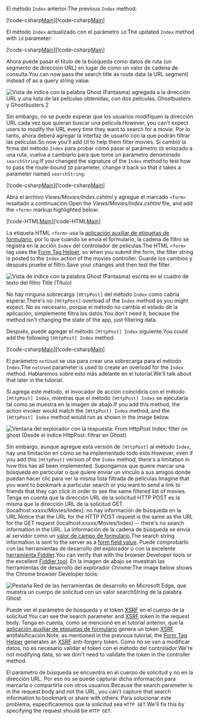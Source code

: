 <!--
[!code-html[Main](../../tutorials/first-mvc-app/start-mvc/sample/MvcMovie/Views/Shared/_Layout.cshtml?highlight=7,31)]


[!code-csharp[Main](../../tutorials/first-mvc-app/start-mvc/sample/MvcMovie/Controllers/MoviesController.cs?name=snippet_1stSearch)]

[!code-csharp[Main](../../tutorials/first-mvc-app/start-mvc/sample/MvcMovie/Controllers/MoviesController.cs?name=snippet_SearchNull)]

![Index view](../../tutorials/first-mvc-app/search/_static/ghost.png)


[!code-csharp[Main](../../tutorials/first-mvc-app/start-mvc/sample/MvcMovie/Startup.cs?highlight=5&name=snippet_1)]

--> 

<span data-ttu-id="31269-101">El método `Index` anterior:</span><span class="sxs-lookup"><span data-stu-id="31269-101">The previous `Index` method:</span></span>

<span data-ttu-id="31269-102">[!code-csharp[Main](../../tutorials/first-mvc-app/start-mvc/sample/MvcMovie/Controllers/MoviesController.cs?highlight=1,8&name=snippet_1stSearch)]</span><span class="sxs-lookup"><span data-stu-id="31269-102">[!code-csharp[Main](../../tutorials/first-mvc-app/start-mvc/sample/MvcMovie/Controllers/MoviesController.cs?highlight=1,8&name=snippet_1stSearch)]</span></span>

<span data-ttu-id="31269-103">El método `Index` actualizado con el parámetro `id`:</span><span class="sxs-lookup"><span data-stu-id="31269-103">The updated `Index` method with `id` parameter:</span></span>

<span data-ttu-id="31269-104">[!code-csharp[Main](../../tutorials/first-mvc-app/start-mvc/sample/MvcMovie/Controllers/MoviesController.cs?highlight=1,8&name=snippet_SearchID)]</span><span class="sxs-lookup"><span data-stu-id="31269-104">[!code-csharp[Main](../../tutorials/first-mvc-app/start-mvc/sample/MvcMovie/Controllers/MoviesController.cs?highlight=1,8&name=snippet_SearchID)]</span></span>

<span data-ttu-id="31269-105">Ahora puede pasar el título de la búsqueda como datos de ruta (un segmento de dirección URL) en lugar de como un valor de cadena de consulta.</span><span class="sxs-lookup"><span data-stu-id="31269-105">You can now pass the search title as route data (a URL segment) instead of as a query string value.</span></span>

![Vista de índice con la palabra Ghost (Fantasma) agregada a la dirección URL y una lista de las películas obtenidas, con dos películas, Ghostbusters y Ghostbusters 2](../../tutorials/first-mvc-app/search/_static/g2.png)

<span data-ttu-id="31269-107">Sin embargo, no se puede esperar que los usuarios modifiquen la dirección URL cada vez que quieran buscar una película.</span><span class="sxs-lookup"><span data-stu-id="31269-107">However, you can't expect users to modify the URL every time they want to search for a movie.</span></span> <span data-ttu-id="31269-108">Por lo tanto, ahora deberá agregar la interfaz de usuario con la que podrán filtrar las películas.</span><span class="sxs-lookup"><span data-stu-id="31269-108">So now you'll add UI to help them filter movies.</span></span> <span data-ttu-id="31269-109">Si cambió la firma del método `Index` para probar cómo pasar el parámetro `ID` enlazado a una ruta, vuelva a cambiarlo para que tome un parámetro denominado `searchString`:</span><span class="sxs-lookup"><span data-stu-id="31269-109">If you changed the signature of the `Index` method to test how to pass the route-bound `ID` parameter, change it back so that it takes a parameter named `searchString`:</span></span>

<span data-ttu-id="31269-110">[!code-csharp[Main](../../tutorials/first-mvc-app/start-mvc/sample/MvcMovie/Controllers/MoviesController.cs?highlight=1&name=snippet_1stSearch)]</span><span class="sxs-lookup"><span data-stu-id="31269-110">[!code-csharp[Main](../../tutorials/first-mvc-app/start-mvc/sample/MvcMovie/Controllers/MoviesController.cs?highlight=1&name=snippet_1stSearch)]</span></span>

<span data-ttu-id="31269-111">Abra el archivo *Views/Movies/Index.cshtml* y agregue el marcado `<form>` resaltado a continuación:</span><span class="sxs-lookup"><span data-stu-id="31269-111">Open the *Views/Movies/Index.cshtml* file, and add the `<form>` markup highlighted below:</span></span>

<span data-ttu-id="31269-112">[!code-HTML[Main](../../tutorials/first-mvc-app/start-mvc/sample/MvcMovie/Views/Movies/IndexForm1.cshtml?highlight=10-16&range=4-21)]</span><span class="sxs-lookup"><span data-stu-id="31269-112">[!code-HTML[Main](../../tutorials/first-mvc-app/start-mvc/sample/MvcMovie/Views/Movies/IndexForm1.cshtml?highlight=10-16&range=4-21)]</span></span>

<span data-ttu-id="31269-113">La etiqueta HTML `<form>` usa la [aplicación auxiliar de etiquetas de formulario](../../mvc/views/working-with-forms.md), por lo que cuando se envía el formulario, la cadena de filtro se registra en la acción `Index` del controlador de películas.</span><span class="sxs-lookup"><span data-stu-id="31269-113">The HTML `<form>` tag uses the [Form Tag Helper](../../mvc/views/working-with-forms.md), so when you submit the form, the filter string is posted to the `Index` action of the movies controller.</span></span> <span data-ttu-id="31269-114">Guarde los cambios y después pruebe el filtro.</span><span class="sxs-lookup"><span data-stu-id="31269-114">Save your changes and then test the filter.</span></span>

![Vista de índice con la palabra Ghost (Fantasma) escrita en el cuadro de texto del filtro Title (Título)](../../tutorials/first-mvc-app/search/_static/filter.png)

<span data-ttu-id="31269-116">No hay ninguna sobrecarga `[HttpPost]` del método `Index` como cabría esperar.</span><span class="sxs-lookup"><span data-stu-id="31269-116">There's no `[HttpPost]` overload of the `Index` method as you might expect.</span></span> <span data-ttu-id="31269-117">No es necesario, porque el método no cambia el estado de la aplicación, simplemente filtra los datos.</span><span class="sxs-lookup"><span data-stu-id="31269-117">You don't need it, because the method isn't changing the state of the app, just filtering data.</span></span>

<span data-ttu-id="31269-118">Después, puede agregar el método `[HttpPost] Index` siguiente.</span><span class="sxs-lookup"><span data-stu-id="31269-118">You could add the following `[HttpPost] Index` method.</span></span>

<span data-ttu-id="31269-119">[!code-csharp[Main](../../tutorials/first-mvc-app/start-mvc/sample/MvcMovie/Controllers/MoviesController.cs?highlight=1&name=snippet_SearchPost)]</span><span class="sxs-lookup"><span data-stu-id="31269-119">[!code-csharp[Main](../../tutorials/first-mvc-app/start-mvc/sample/MvcMovie/Controllers/MoviesController.cs?highlight=1&name=snippet_SearchPost)]</span></span>

<span data-ttu-id="31269-120">El parámetro `notUsed` se usa para crear una sobrecarga para el método `Index`.</span><span class="sxs-lookup"><span data-stu-id="31269-120">The `notUsed` parameter is used to create an overload for the `Index` method.</span></span> <span data-ttu-id="31269-121">Hablaremos sobre esto más adelante en el tutorial.</span><span class="sxs-lookup"><span data-stu-id="31269-121">We'll talk about that later in the tutorial.</span></span>

<span data-ttu-id="31269-122">Si agrega este método, el invocador de acción coincidiría con el método `[HttpPost] Index`, mientras que el método `[HttpPost] Index` se ejecutaría tal como se muestra en la imagen de abajo.</span><span class="sxs-lookup"><span data-stu-id="31269-122">If you add this method, the action invoker would match the `[HttpPost] Index` method, and the `[HttpPost] Index` method would run as shown in the image below.</span></span>

![Ventana del explorador con la respuesta: From HttpPost Index: filter on ghost (Desde el índice HttpPost: filtrar en Ghost)](../../tutorials/first-mvc-app/search/_static/fo.png)

<span data-ttu-id="31269-124">Sin embargo, aunque agregue esta versión de `[HttpPost]` al método `Index`, hay una limitación en cómo se ha implementado todo esto.</span><span class="sxs-lookup"><span data-stu-id="31269-124">However, even if you add this `[HttpPost]` version of the `Index` method, there's a limitation in how this has all been implemented.</span></span> <span data-ttu-id="31269-125">Supongamos que quiere marcar una búsqueda en particular o que quiere enviar un vínculo a sus amigos donde puedan hacer clic para ver la misma lista filtrada de películas.</span><span class="sxs-lookup"><span data-stu-id="31269-125">Imagine that you want to bookmark a particular search or you want to send a link to friends that they can click in order to see the same filtered list of movies.</span></span> <span data-ttu-id="31269-126">Tenga en cuenta que la dirección URL de la solicitud HTTP POST es la misma que la dirección URL de la solicitud GET (localhost:xxxxx/Movies/Index): no hay información de búsqueda en la URL.</span><span class="sxs-lookup"><span data-stu-id="31269-126">Notice that the URL for the HTTP POST request is the same as the URL for the GET request (localhost:xxxxx/Movies/Index) -- there's no search information in the URL.</span></span> <span data-ttu-id="31269-127">La información de la cadena de búsqueda se envía al servidor como un [valor de campo de formulario](https://developer.mozilla.org/docs/Web/Guide/HTML/Forms/Sending_and_retrieving_form_data).</span><span class="sxs-lookup"><span data-stu-id="31269-127">The search string information is sent to the server as a [form field value](https://developer.mozilla.org/docs/Web/Guide/HTML/Forms/Sending_and_retrieving_form_data).</span></span> <span data-ttu-id="31269-128">Puede comprobarlo con las herramientas de desarrollo del explorador o con la excelente [herramienta Fiddler](http://www.telerik.com/fiddler).</span><span class="sxs-lookup"><span data-stu-id="31269-128">You can verify that with the browser Developer tools or the excellent [Fiddler tool](http://www.telerik.com/fiddler).</span></span> <span data-ttu-id="31269-129">En la imagen de abajo se muestran las herramientas de desarrollo del explorador Chrome:</span><span class="sxs-lookup"><span data-stu-id="31269-129">The image below shows the Chrome browser Developer tools:</span></span>

![Pestaña Red de las herramientas de desarrollo en Microsoft Edge, que muestra un cuerpo de solicitud con un valor searchString de la palabra Ghost](../../tutorials/first-mvc-app/search/_static/f12_rb.png)

<span data-ttu-id="31269-131">Puede ver el parámetro de búsqueda y el token [XSRF](../../security/anti-request-forgery.md) en el cuerpo de la solicitud.</span><span class="sxs-lookup"><span data-stu-id="31269-131">You can see the search parameter and [XSRF](../../security/anti-request-forgery.md) token in the request body.</span></span> <span data-ttu-id="31269-132">Tenga en cuenta, como se mencionó en el tutorial anterior, que la [aplicación auxiliar de etiquetas de formulario](../../mvc/views/working-with-forms.md) genera un token [XSRF](../../security/anti-request-forgery.md) antifalsificación.</span><span class="sxs-lookup"><span data-stu-id="31269-132">Note, as mentioned in the previous tutorial, the [Form Tag Helper](../../mvc/views/working-with-forms.md) generates an [XSRF](../../security/anti-request-forgery.md) anti-forgery token.</span></span> <span data-ttu-id="31269-133">Como no se van a modificar datos, no es necesario validar el token con el método del controlador.</span><span class="sxs-lookup"><span data-stu-id="31269-133">We're not modifying data, so we don't need to validate the token in the controller method.</span></span>

<span data-ttu-id="31269-134">El parámetro de búsqueda se encuentra en el cuerpo de solicitud y no en la dirección URL. Por eso no se puede capturar dicha información para marcarla o compartirla con otros usuarios.</span><span class="sxs-lookup"><span data-stu-id="31269-134">Because the search parameter is in the request body and not the URL, you can't capture that search information to bookmark or share with others.</span></span> <span data-ttu-id="31269-135">Para solucionar este problema, especificaremos que la solicitud sea `HTTP GET`.</span><span class="sxs-lookup"><span data-stu-id="31269-135">We'll fix this by specifying the request should be `HTTP GET`.</span></span>